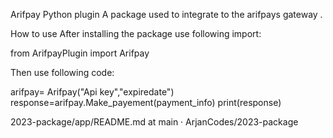 Arifpay Python plugin 
A package used to integrate to the arifpays gateway .

How to use
After installing the package use following import:

from ArifpayPlugin import Arifpay

Then use following code:

arifpay= Arifpay("Api key","expiredate")
response=arifpay.Make_payement(payment_info)
print(response)

2023-package/app/README.md at main · ArjanCodes/2023-package